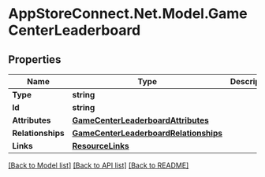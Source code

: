 # AppStoreConnect.Net.Model.GameCenterLeaderboard

## Properties

Name | Type | Description | Notes
------------ | ------------- | ------------- | -------------
**Type** | **string** |  | 
**Id** | **string** |  | 
**Attributes** | [**GameCenterLeaderboardAttributes**](GameCenterLeaderboardAttributes.md) |  | [optional] 
**Relationships** | [**GameCenterLeaderboardRelationships**](GameCenterLeaderboardRelationships.md) |  | [optional] 
**Links** | [**ResourceLinks**](ResourceLinks.md) |  | [optional] 

[[Back to Model list]](../README.md#documentation-for-models) [[Back to API list]](../README.md#documentation-for-api-endpoints) [[Back to README]](../README.md)

